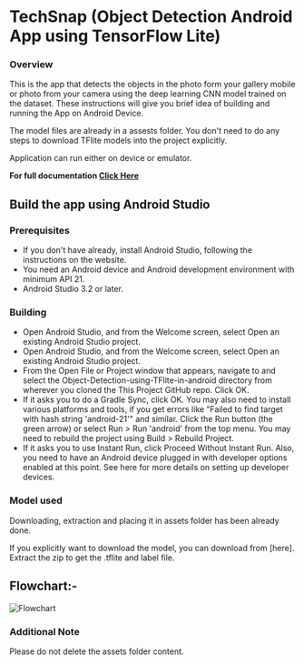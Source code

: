 #  TechSnap (Object Detection Android App using TensorFlow Lite)	

### Overview
This is the app that detects the objects in the photo form your gallery mobile or photo from your camera using the deep learning CNN model trained on the dataset. These instructions will give you brief idea of building and running the App on Android Device.

The model files are already in a assests folder. You don't need to do any steps to download TFlite models into the project explicitly.

Application can run either on device or emulator.

**For full documentation [Click Here](https://drive.google.com/file/d/185g8PrHTGxcy9uiWdOcJEsuyj5AWDn3m/view?usp=sharing)**

## Build the app using Android Studio

### Prerequisites
- If you don't have already, install Android Studio, following the instructions on the website.
- You need an Android device and Android development environment with minimum API 21.
- Android Studio 3.2 or later.

### Building

- Open Android Studio, and from the Welcome screen, select Open an existing Android Studio project.
- Open Android Studio, and from the Welcome screen, select Open an existing Android Studio project.
- From the Open File or Project window that appears, navigate to and select the Object-Detection-using-TFlite-in-android directory from wherever you cloned the This Project GitHub repo. Click OK.
- If it asks you to do a Gradle Sync, click OK.
You may also need to install various platforms and tools, if you get errors like "Failed to find target with hash string 'android-21'" and similar. Click the Run button (the green arrow) or select Run > Run 'android' from the top menu. You may need to rebuild the project using Build > Rebuild Project.
- If it asks you to use Instant Run, click Proceed Without Instant Run.
Also, you need to have an Android device plugged in with developer options enabled at this point. See here for more details on setting up developer devices.


### Model used
Downloading, extraction and placing it in assets folder has been already done.

If you explicitly want to download the model, you can download from [here]. Extract the zip to get the .tflite and label file.

## Flowchart:-

![Flowchart](https://github.com/sanky2501/Object-Detection-using-TFlite-in-android/blob/master/Flowchart.png)

### Additional Note
Please do not delete the assets folder content.
